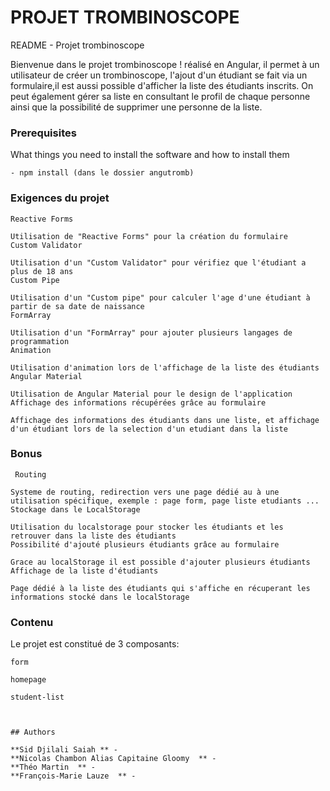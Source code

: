 # PROJET TROMBINOSCOPE

README - Projet trombinoscope

Bienvenue dans le projet trombinoscope ! réalisé en Angular, il permet à un utilisateur de créer un trombinoscope, l'ajout d'un étudiant se fait via un formulaire,il est aussi possible d'afficher la liste des étudiants inscrits. 
On peut également gérer sa liste en consultant le profil de chaque personne ainsi que la possibilité de supprimer une personne de la liste. 


### Prerequisites

What things you need to install the software and how to install them

```
- npm install (dans le dossier angutromb)

```
### Exigences du projet

    Reactive Forms

    Utilisation de "Reactive Forms" pour la création du formulaire
    Custom Validator

    Utilisation d'un "Custom Validator" pour vérifiez que l'étudiant a plus de 18 ans
    Custom Pipe

    Utilisation d'un "Custom pipe" pour calculer l'age d'une étudiant à partir de sa date de naissance
    FormArray

    Utilisation d'un "FormArray" pour ajouter plusieurs langages de programmation
    Animation

    Utilisation d'animation lors de l'affichage de la liste des étudiants
    Angular Material

    Utilisation de Angular Material pour le design de l'application
    Affichage des informations récupérées grâce au formulaire

    Affichage des informations des étudiants dans une liste, et affichage d'un étudiant lors de la selection d'un etudiant dans la liste
    
### Bonus 
     Routing

    Systeme de routing, redirection vers une page dédié au à une utilisation spécifique, exemple : page form, page liste etudiants ...
    Stockage dans le LocalStorage

    Utilisation du localstorage pour stocker les étudiants et les retrouver dans la liste des étudiants
    Possibilité d'ajouté plusieurs étudiants grâce au formulaire

    Grace au localStorage il est possible d'ajouter plusieurs étudiants
    Affichage de la liste d'étudiants

    Page dédié à la liste des étudiants qui s'affiche en récuperant les informations stocké dans le localStorage
    
### Contenu 

Le projet est constitué de 3 composants:

```
form
```

```
homepage
```
```
student-list
```
```


## Authors

**Sid Djilali Saiah ** - 
**Nicolas Chambon Alias Capitaine Gloomy  ** - 
**Théo Martin  ** - 
**François-Marie Lauze  ** - 


